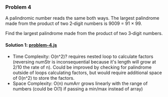 ### Problem 4
A palindromic number reads the same both ways. The largest palindrome made from the product of two 2‐digit numbers is 9009 = 91 × 99.

Find the largest palindrome made from the product of two 3‐digit numbers.

#### Solution 1: [problem-4.js](./problem-4.js)
* Time Complexity: O(n^2)? requires nested loop to calculate factors (reversing numStr is inconsequential because it's length will grow at 2/10 the rate of n). Could be improved by checking for palindrome outside of loops calculating factors, but would require additional space of 0(n^2) to store the factors. 
* Space Complexity: O(n) numArr grows linearly with the range of numbers (could be O(1) if passing a min/max instead of array)
